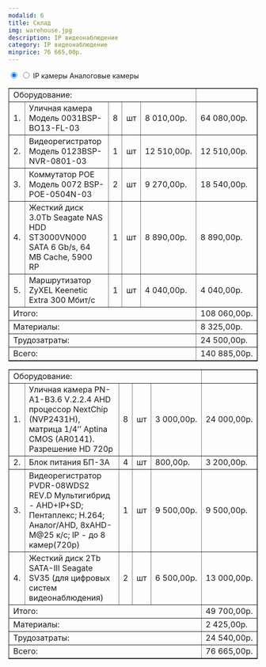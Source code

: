 ```yaml
---
modalid: 6
title: Склад
img: warehouse.jpg
description: IP видеонаблюдение
category: IP видеонаблюдение
minprice: 76 665,00р.
---
```


<section class="tabs">
    <input id="tab_11" type="radio" name="tab6" checked="checked"/>
    <input id="tab_12" type="radio" name="tab6"/>
    <label for="tab_11" id="tab_l11">IP камеры</label>
    <label for="tab_12" id="tab_l12">Аналоговые камеры</label>
    <div style="clear:both"></div>
    <div class="tabs_cont">
        <div id="tab_c11">
            <table class="price" border="1">
                <tr class="result"><td colspan="5" align="left">Оборудование:</td><td></td></tr>
                <tr><td>1.</td><td>Уличная камера Модель 0031BSP-BO13-FL-03</td><td>8</td><td>шт</td><td>8 010,00р.</td><td>64 080,00р.</td></tr>
                <tr><td>2.</td><td>Видеорегистратор Модель 0123BSP-NVR-0801-03</td><td>1</td><td>шт</td><td>12 510,00р.</td><td>12 510,00р.</td></tr>
                <tr><td>3.</td><td>Коммутатор POE Модель 0072 BSP-POE-0504N-03</td><td>2</td><td>шт</td><td>9 270,00р.</td><td>18 540,00р.</td></tr>
                <tr><td>4.</td><td>Жесткий диск 3.0Tb Seagate NAS HDD ST3000VN000 SATA 6 Gb/s, 64 MB Cache, 5900 RP</td><td>1</td><td>шт</td><td>8 890,00р.</td><td>8 890,00р.</td></tr>
                <tr><td>5.</td><td>Маршрутизатор ZyXEL Keenetic Extra 300 Мбит/с</td><td>1</td><td>шт</td><td>4 040,00р.</td><td>4 040,00р.</td></tr>
                <tr class="result"><td colspan="5" align="left">Итого:</td><td>108 060,00р.</td></tr>
                <tr class="result"><td colspan="5" align="left">Материалы:</td><td>8 325,00р.</td></tr>
                <tr class="result"><td colspan="5" align="left">Трудозатраты:</td><td>24 500,00р.</td></tr>
                <tr class="result sum"><td colspan="5" align="left">Всего:</td><td>140 885,00р.</td></tr>
            </table>
        </div>
        <div id="tab_c12">
            <table class="price" border="1">
                <tr class="result"><td colspan="5" align="left">Оборудование:</td><td></td></tr>
                <tr><td>1.</td><td>Уличная камера PN-A1-B3.6 V.2.2.4  AHD  процессор NextChip (NVP2431H), матрица 1/4’’ Aptina CMOS (AR0141). Разрешение HD 720p</td><td>8</td><td>шт</td><td>3 000,00р.</td><td>24 000,00р.</td></tr>
                <tr><td>2.</td><td>Блок питания БП-3А</td><td>4</td><td>шт</td><td>800,00р.</td><td>3 200,00р.</td></tr>
                <tr><td>3.</td><td>Видеорегистратор PVDR-08WDS2 REV.D Мультигибрид - AHD+IP+SD; Пентаплекс; H.264; Аналог/AHD, 8xAHD-M@25 к/с; IP - до 8 камер(720p)</td><td>1</td><td>шт</td><td>9 500,00р.</td><td>9 500,00р.</td></tr>
                <tr><td>4.</td><td>Жесткий диск 2Tb SATA-III Seagate SV35 (для цифровых систем видеонаблюдения)</td><td>2</td><td>шт</td><td>6 500,00р.</td><td>13 000,00р.</td></tr>
                <tr class="result"><td colspan="5" align="left">Итого:</td><td>49 700,00р.</td></tr>
                <tr class="result"><td colspan="5" align="left">Материалы:</td><td>2 425,00р.</td></tr>
                <tr class="result"><td colspan="5" align="left">Трудозатраты:</td><td>24 540,00р.</td></tr>
                <tr class="result sum"><td colspan="5" align="left">Всего:</td><td>76 665,00р.</td></tr>
            </table>
        </div>
    </div>
</section>

